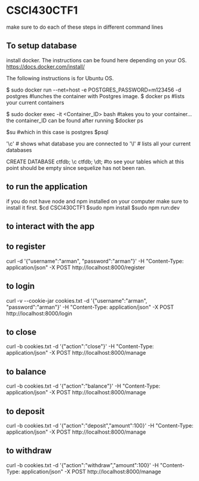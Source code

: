 # CSCI430CTF1


make sure to do each of these steps in different command lines

## To setup database 
install docker. The instructions can be found here depending on your OS. https://docs.docker.com/install/

The following instructions is for Ubuntu OS.

$ sudo  docker run --net=host -e POSTGRES_PASSWORD=m123456 -d postgres #lunches the container with Postgres image.
$ docker ps #lists your current containers

$ sudo docker exec -it <Container_ID> bash #takes you to your container... the container_ID can be found after running $docker ps

$su <Your Database> #which in this case is postgres
$psql

'\c' # shows what database you are connected to
'\l' # lists all your current databases


 CREATE DATABASE ctfdb;
 \c ctfdb;
 \dt; #to see your tables which at this point should be empty since sequelize has not been ran.




 ## to run the application 
if you do not have node and npm installed on your computer make sure to install it first.
$cd CSCI430CTF1
$sudo npm install
$sudo npm run:dev


## to interact with the app

## to register
curl -d '{"username":"arman", "password":"arman"}' -H "Content-Type: application/json" -X POST http://localhost:8000/register
## to login
curl -v --cookie-jar cookies.txt -d '{"username":"arman", "password":"arman"}' -H "Content-Type: application/json" -X POST http://localhost:8000/login
## to close 
curl -b cookies.txt -d '{"action":"close"}' -H "Content-Type: application/json" -X POST http://localhost:8000/manage
## to balance
curl -b cookies.txt -d '{"action":"balance"}' -H "Content-Type: application/json" -X POST http://localhost:8000/manage
## to deposit
curl -b cookies.txt -d '{"action":"deposit","amount":100}' -H "Content-Type: application/json" -X POST http://localhost:8000/manage
## to withdraw
curl -b cookies.txt -d '{"action":"withdraw","amount":100}' -H "Content-Type: application/json" -X POST http://localhost:8000/manage



